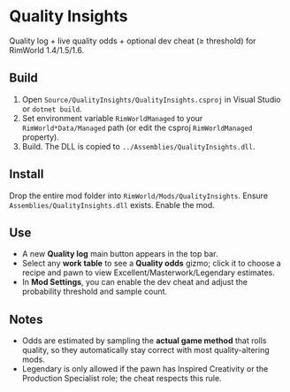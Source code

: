# Quality Insights

Quality log + live quality odds + optional dev cheat (≥ threshold) for RimWorld 1.4/1.5/1.6.

## Build

1. Open `Source/QualityInsights/QualityInsights.csproj` in Visual Studio or `dotnet build`.
2. Set environment variable `RimWorldManaged` to your `RimWorld*Data/Managed` path (or edit the csproj `RimWorldManaged` property).
3. Build. The DLL is copied to `../Assemblies/QualityInsights.dll`.

## Install

Drop the entire mod folder into `RimWorld/Mods/QualityInsights`. Ensure `Assemblies/QualityInsights.dll` exists. Enable the mod.

## Use

- A new **Quality log** main button appears in the top bar.
- Select any **work table** to see a **Quality odds** gizmo; click it to choose a recipe and pawn to view Excellent/Masterwork/Legendary estimates.
- In **Mod Settings**, you can enable the dev cheat and adjust the probability threshold and sample count.

## Notes

- Odds are estimated by sampling the **actual game method** that rolls quality, so they automatically stay correct with most quality-altering mods.
- Legendary is only allowed if the pawn has Inspired Creativity or the Production Specialist role; the cheat respects this rule.
